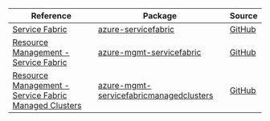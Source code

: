 | Reference | Package | Source |
|---|---|---|
|[Service Fabric](servicefabric-readme.md)|[azure-servicefabric](https://pypi.org/project/azure-servicefabric)|[GitHub](https://github.com/Azure/azure-sdk-for-python/blob/main/sdk/servicefabric/azure-servicefabric)|
|[Resource Management - Service Fabric](mgmt-servicefabric-readme.md)|[azure-mgmt-servicefabric](https://pypi.org/project/azure-mgmt-servicefabric)|[GitHub](https://github.com/Azure/azure-sdk-for-python/blob/main/sdk/servicefabric/azure-mgmt-servicefabric)|
|[Resource Management - Service Fabric Managed Clusters](mgmt-servicefabricmanagedclusters-readme.md)|[azure-mgmt-servicefabricmanagedclusters](https://pypi.org/project/azure-mgmt-servicefabricmanagedclusters)|[GitHub](https://github.com/Azure/azure-sdk-for-python/blob/main/)|
